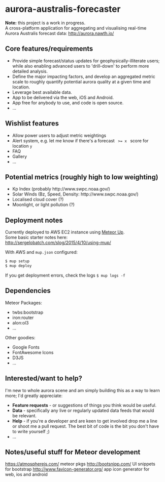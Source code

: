 # aurora-australis-forecaster

<strong>Note:</strong> this project is a work in progress.<br/>
A cross-platform application for aggregating and visualising real-time Aurora Australis forecast data: <a href="http://aurora.nawth.io/">http://aurora.nawth.io/</a>


## Core features/requirements
<ul>
	<li>Provide simple forecast/status updates for geophysically-illiterate users; while also enabling advanced users to 'drill-down' to perform more detailed analysis.</li>
	<li>Define the major impacting factors, and develop an aggregated metric scale to roughly quantify potential aurora quality at a given time and location.</li>
	<li>Leverage best available data.</li>
	<li>App to be delivered via the web, iOS and Android.</li>
	<li>App free for anybody to use, and code is open source.</li>
	<li>...</li>
</ul>

## Wishlist features
<ul>
	<li>Allow power users to adjust metric weightings</li>
	<li>Alert system, e.g. let me know if there's a forecast <code> >= x </code> score for location <code>y</code></li>
	<li>FAQ</li>
	<li>Gallery</li>
	<li>...</li>
</ul>


## Potential metrics (roughly high to low weighting)
<ul>
	<li>Kp Index (probably http://www.swpc.noaa.gov/)</li>
	<li>Solar Winds (Bz, Speed, Density: http://www.swpc.noaa.gov/)</li>
	<li>Localised cloud cover (?)</li>
	<li>Moonlight, or light pollution (?)</li>
</ul>


## Deployment notes
Currently deployed to AWS EC2 instance using <a href="https://github.com/arunoda/meteor-up">Meteor Up</a>.<br/>
Some basic starter notes here: <a href="http://sergelobatch.com/slog/2015/4/10/using-mup/">http://sergelobatch.com/slog/2015/4/10/using-mup/</a>

With AWS and `mup.json` configured:

```bash
$ mup setup 
$ mup deploy
```

If you get deployment errors, check the logs `$ mup logs -f`


## Dependencies
Meteor Packages:
<ul>
	<li>twbs:bootstrap</li>
	<li>iron:router</li>
	<li>alon:ol3</li>
	<li>...</li>
</ul>	
Other goodies:
<ul>
	<li>Google Fonts</li>
	<li>FontAwesome Icons</li>
	<li>D3JS</li>
	<li>...</li>
</ul>


## Interested/want to help?
I'm new to whole aurora scene and am simply building this as a way to learn more; I'd greatly appreciate: 
<ul>
	<li><strong>Feature requests</strong> - or suggestions of things you think would be useful.</li>
	<li><strong>Data</strong> - specifically any live or regularly updated data feeds that would be relevant.</li>
	<li><strong>Help</strong> - if you're a developer and are keen to get involved drop me a line or shoot me a pull request. 
	The best bit of code is the bit you don't have to write yourself ;)</li>
	<li>...</li>
</ul>	


## Notes/useful stuff for Meteor development

https://atmospherejs.com/ meteor pkgs
http://bootsnipp.com/ UI snippets for bootstrap
http://www.favicon-generator.org/ app icon generator for web, ios and android
 
 
